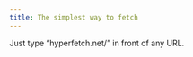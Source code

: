 ```yaml
---
title: The simplest way to fetch
---
```


Just type &#8220;hyperfetch.net/&#8221; in front of any URL.
